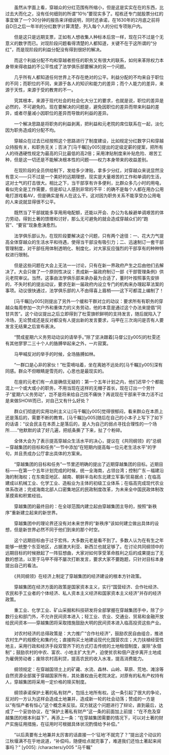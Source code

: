 　　虽然从字面上看，穿越众的分红范围有所缩小，但是这是实实在在的东西，比过去大而化之，没有任何细则的所谓“10％”要现实多了。程栋还专门就股票分红的事宜做了一个30分钟的报告来详细说明，同时还承诺，在1630年的2月底之前将自D日之后一年半的分红数字计算清楚，列入每个人的分红专项账户内。

　　但是这只是远期支票，正如有人想收集人种标本后宫一样，现在只不过是个无意义的数字而已。对现阶段问题看得清楚的人都知道，关键不在于这所谓的“分红”，而是现阶段的利益分配没有得到很好的解决。

　　而这个利益分配不均和穿越者担任的职务又有很大的联系，如何来革除权力本身带来得收益的不公平性成了法学俱乐部要解决的另一个问题。

　　几乎所有人都知道任何世界上不存在绝对的公平。利益分配的不均来自于职位的不同；而职位的不同，来源于各人的知识和能力的差异；而个人能力的差异，来源于天性，来源于受的教育的不一。

　　究其根本，来源于现代社会的社会化大分工的要求，也就是说，职位的差异是必然的，不可避免的。现在要解决的问题是，避免因职位的差异而带来利益的差异，或者尽量减小因职位的差异而导致的利益的差异。

　　一个解决思路是将职务的利益剥离，把利益和元老院的席位联系在一起，淡化因为职务造成的分配不均。

　　穿越众在过去已经按照这个思路进行了制度建设，比如规定分红数字只和穿越众持股有关，和职务无关；否决了[马千瞩][y005]提出的定级定薪的提案，把所有人的待遇硬性规定为最高的只比最低的高2倍；采用津贴制度来补贴危险、艰苦工种，但是这一切还是不能解决根本性的问题——权力本身带来的收益差别。

　　在现阶段的全员供给制下，发给多少津贴，拿多少分红，对穿越众来说显然没有意义——只不过是一个美好的远期理想，现实是大量艰苦的工作和单调的生活，这对士气的打击很大。相比之下，当干部享有许多便利，比群众多几小时的用电，看似完全是工作需要，但是却让人感到非常的不平：的确不是每个人都在用办公用电打游戏看AV，但是确实是有人在这么干。这对因为职务关系不能享受办公用电的人来说就显得很不公平。

　　既然当了干部就能多享用用电配额，还能以开会、办公为名躲避单调艰苦的体力劳动，得到土著的馈赠和讨好，那么无可避免的就会造成穿越众们的“跑官”、“要官”现象愈演愈烈。

　　法学俱乐部认为，在现阶段要解决这个问题，只有两个途径：一、花大力气提高全体穿越众的生活水平和待遇，使得当干部没有吸引力；二、迅速制订一套干部管理制度，对干部任用体制透明化、制度化，对大家反应强烈的干部享有的种种特权进行限制。

　　但是这些问题在大会上无法一一讨论，只有在新一界政府产生之后由他们去解决了。大会只做了一个原则性决议：责成新一届政府制订一部《干部管理条例》供元老院审议。当然，这事由法学俱乐部来承办最为合适了，董时叶按照事先安排的，不失时机的提出动议，要求在新一届政府内设立专门的机构来办理起草法案的事项。动议很快通过，法学俱乐部的人不由得喜上眉梢——这下可都混上编制了！

　　[马千瞩][y005]则提出了另外一个缓和干群对立的动议：要求所有有职务的穿越众每周参加一次户外和重体力的义务劳动，他的本意是通过这个办法来提倡“同甘共苦”。这个动议提出之后立即得到了杜雯旗帜鲜明的支持发言，随后就陷入了冷场，无论赞成还是反对都没有人提出新的发言要求，马甲在三次询问是否有人要发言无结果之后宣布表决。

　　“赞成星期六义务劳动动议的请举手。”除了坚决跟着[马督公][y005]的杜雯还有其他寥寥二三十个人的胳膊举起来之外，一片寂寞。

　　马甲喊反对的举手的时候，全场胳膊如林。

　　“一群口是心非的家伙！”杜雯嘀咕着，坐在离她不远处的[马千瞩][y005]深有同感。群众不但眼睛是雪亮的，心思也是最现实的。

　　在座的元老们有一点是确信无疑的：第一个五年计划之内，他们迟早个个都能混上一个或大或小的职务，不用当现在这样的无帽子首长，现在订出一个劳什子“星期六义务劳动”，岂不是将来给自己找不痛快？再说现在干部来干体力活不过是来做SHOW而已，对自己又有什么好处？

　　群众们彻底的实用功利主义让[马千瞩][y005]觉得很郁闷，看来群众在本质上还是落后的，需要不断的教育。[马千瞩][y005]随后在自己的小本子上写下了如下的话语：“议会民主在本质上是落后的，是人为自己的弱点寻找合理性的一个场所……”他默默的读了好几遍，把纸条撕了下来，扯了个粉碎。

　　全体大会为了表示提高穿越众生活水平的决心，提议在《共同纲领》的“总纲－穿越集团的目标和任务”一节中添加“在短期内提高每一位元老生活水平”的字句，并且责成办公厅拿出具体的方案来。

　　“穿越集团的目标和任务”一节里还明确的提出了近期穿越集团的目标。近期目标——在第一个五年计划完成的时候，统一全海南，占领台湾；控制广东－福建沿海的制海权；在东南亚地区、越南、朝鲜半岛和东北建立军事/贸易据点；在临高建成以机械工业、化学工业、造船业为主体的初级工业体系；在临高完成现代农业体系改进；完成海南北部人口密集地区的民政制度改革，为未来全中国民政体制改革摸索和积累经验。

　　穿越集团的最终目的：在全球范围内建立起由穿越集团主导的，按照“新秩序”重新建立起来的新世界。

　　穿越集团中的理论界还没有对未来世界的“新秩序”该如何建立做出具体的设想，但是新世界必然不同于他们到来的那个时空。

　　这个远期目标由于过于宏伟，大多数元老是看不到了。多数人认为在有生之年能够一统整个东亚地区，占据澳大利亚、新西兰也就足够了。在讨论共同纲领中的远期目标的时候掀起了一阵狂想曲，大家对如何享受革命胜利之后的成果提出了无数的想法，以至于马甲不得不屡次打断发言，要求大家不要跑题，只针对目标本身提出自己的看法。

　　《共同纲领》在经济上制定了穿越集团的经济建设的根本方针政策。

　　穿越集团在经济方面的政策是国家资本主义，实行“国营经济、合作社经济、农民和手工业者的个体经济、私人资本主义经济和国家资本主义经济”并存的经济政策。

　　重工业、化学工业、矿山采掘和科技研发将全部掌握在穿越集团手中，除了少数行业和部门外，不允许民间资本进入；轻工业、农业、交通业、贸易和金融开放给民间资本——穿越集团将采取措施鼓励大明的民间资本进入临高投资这些产业。

　　对农村经济的总得政策是：大力推广“合作社经济”，鼓励农民自由组合，推进农村生产的规模化和集约化；直接购买土地建设现代化国营农庄；大力扶植经营性地主，采用行政和经济手段双管齐下的方式打击传统的土地租佃制度，废除“永佃制”；鼓励农村的中农、富农、小地主扩大生产，迫使贫农和佃户逐步离开土地成为雇佣劳动者；废除农村高利贷，提高农民的收入水准，提高消费能力。

　　纲领规定：在穿越国领土上的矿藏、水流、森林、山岭、草原、荒地、滩涂等自然资源全部属于穿越国家所有，其处置权由元老院决定。对原有的私有产权持有人，穿越集团将采用一定价格的赎买制度。

　　纲领承诺保护土著的私有财产，包括土地所有权。这一条引起了很大的争论，反对的一方认为这样会造成土地兼并，造成新一轮的社会动荡；赞成的一方是以“有恒产者有恒心”这个概念来反驳。双方就这个问题进行了辩论，直到最后，达成了一个妥协协议，在“保护土著私有财产”这一条的前面加上前提：“在不危及穿越集团的根本利益下”，再添上一条：“在穿越集团需要的情况下，可以对土著的财产实施征用措施，在征用时可根据具体状况酌情给予补偿。”

　　“以后真要有土地兼并太厉害的话直接一个‘征地’不就完了？”提出这个动议的江秋堰满不在乎地说道，“补偿吗，随便给点就完事了，难道我们还怕土著起来闹事吗？”
[y005]: /characters/y005 "马千瞩"
